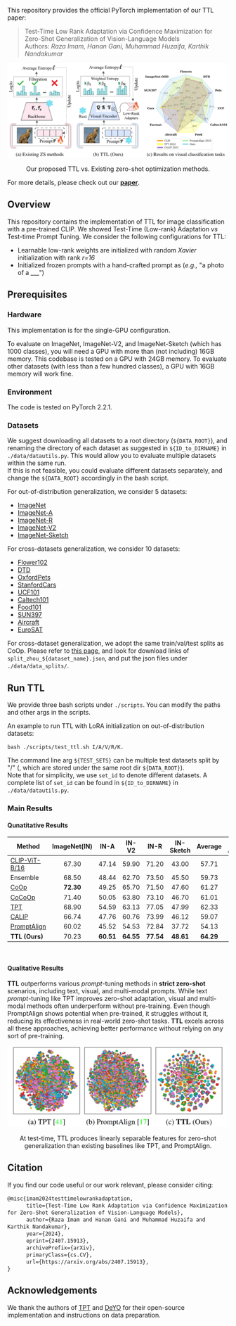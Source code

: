 <Test-Time Low Rank Adaptation via Confidence Maximization for Zero-Shot Generalization of ision-Language Models>

This repository provides the official PyTorch implementation of our TTL paper:    

> Test-Time Low Rank Adaptation via Confidence Maximization for Zero-Shot Generalization of Vision-Language Models      
> Authors: *Raza Imam, Hanan Gani, Muhammad Huzaifa, Karthik Nandakumar*  

<p align = "center">
<img src = "utils/Overview_method.png">
</p>
<p align = "center">
Our proposed TTL vs. Existing zero-shot optimization methods.
</p>

For more details, please check out our [<ins>**paper**</ins>](https://arxiv.org/pdf/2407.15913). 

## Overview
This repository contains the implementation of TTL for image classification with a pre-trained CLIP.
We showed Test-Time (Low-rank) Adaptation *vs* Test-time Prompt Tuning.
We consider the following configurations for TTL:  

* Learnable low-rank weights are initialized with random *Xavier* initialization with rank *r=16*
* Initialized frozen prompts with a hand-crafted prompt as (*e.g.,* "a photo of a ___")



## Prerequisites

### Hardware

This implementation is for the single-GPU configuration. 

To evaluate on ImageNet, ImageNet-V2, and ImageNet-Sketch (which has 1000 classes), you will need a GPU with more than (not including) 16GB memory. This codebase is tested on a GPU with 24GB memory.
To evaluate other datasets (with less than a few hundred classes), a GPU with 16GB memory will work fine. 

### Environment 
The code is tested on PyTorch 2.2.1.

### Datasets 

We suggest downloading all datasets to a root directory (`${DATA_ROOT}`), and renaming the directory of each dataset as suggested in `${ID_to_DIRNAME}` in `./data/datautils.py`. This would allow you to evaluate multiple datasets within the same run.     
If this is not feasible, you could evaluate different datasets separately, and change the `${DATA_ROOT}` accordingly in the bash script.

For out-of-distribution generalization, we consider 5 datasets:

* [ImageNet](https://image-net.org/index.php) 
* [ImageNet-A](https://github.com/hendrycks/natural-adv-examples)
* [ImageNet-R](https://github.com/hendrycks/imagenet-r)
* [ImageNet-V2](https://s3-us-west-2.amazonaws.com/imagenetv2public/imagenetv2-matched-frequency.tar.gz)
* [ImageNet-Sketch](https://github.com/HaohanWang/ImageNet-Sketch)

For cross-datasets generalization, we consider 10 datasets:
* [Flower102](https://www.robots.ox.ac.uk/~vgg/data/flowers/102/102flowers.tgz)
* [DTD](https://www.robots.ox.ac.uk/~vgg/data/dtd/download/dtd-r1.0.1.tar.gz)
* [OxfordPets](https://www.robots.ox.ac.uk/~vgg/data/pets/data/images.tar.gz)
* [StanfordCars](https://ai.stanford.edu/~jkrause/cars/car_dataset.html)
* [UCF101](https://drive.google.com/file/d/10Jqome3vtUA2keJkNanAiFpgbyC9Hc2O/view?usp=sharing)
* [Caltech101](http://www.vision.caltech.edu/Image_Datasets/Caltech101/101_ObjectCategories.tar.gz)
* [Food101](http://data.vision.ee.ethz.ch/cvl/food-101.tar.gz)
* [SUN397](http://vision.princeton.edu/projects/2010/SUN/SUN397.tar.gz)
* [Aircraft](https://www.robots.ox.ac.uk/~vgg/data/fgvc-aircraft/archives/fgvc-aircraft-2013b.tar.gz)
* [EuroSAT](http://madm.dfki.de/files/sentinel/EuroSAT.zip)

For cross-dataset generalization, we adopt the same train/val/test splits as CoOp. Please refer to [this page](https://github.com/KaiyangZhou/CoOp/blob/main/DATASETS.md#how-to-install-datasets), and look for download links of `split_zhou_${dataset_name}.json`, and put the json files under `./data/data_splits/`.


## Run TTL

We provide three bash scripts under `./scripts`. You can modify the paths and other args in the scripts.     

An example to run TTL with LoRA initialization on out-of-distribution datasets:
```
bash ./scripts/test_ttl.sh I/A/V/R/K.
```

The command line arg `${TEST_SETS}` can be multiple test datasets split by "/" (, which are stored under the same root dir `${DATA_ROOT}`).    
Note that for simplicity, we use `set_id` to denote different datasets. A complete list of `set_id` can be found in `${ID_to_DIRNAME}` in `./data/datautils.py`. 


### Main Results

#### Qunatitative Results

<div align="center">

| Method           | ImageNet(IN) | IN-A  | IN-V2 | IN-R  | IN-Sketch | Average | OOD Average |
|------------------|:------------:|:-----:|:-----:|:-----:|:---------:|:-------:|:-----------:|
| [CLIP-ViT-B/16](https://arxiv.org/abs/2103.00020)   |    67.30     | 47.14 | 59.90 | 71.20 |   43.00   |  57.71  |    55.31    |
| Ensemble         |    68.50     | 48.44 | 62.70 | 73.50 |   45.50   |  59.73  |    57.53    |
| [CoOp](https://arxiv.org/abs/2109.01134)   | **72.30** | 49.25 | 65.70 | 71.50 |   47.60   |  61.27  |    58.51    |
| [CoCoOp](https://arxiv.org/abs/2203.05557) |    71.40     | 50.05 | 63.80 | 73.10 |   46.70   |  61.01  |    58.41    |
| [TPT](https://arxiv.org/pdf/2209.07511)    |    68.90     | 54.59 | 63.13 | 77.05 |   47.99   |  62.33  |    60.69    |
| [CALIP](https://arxiv.org/pdf/2209.14169)  |    66.74     | 47.76 | 60.76 | 73.99 |   46.12   |  59.07  |    57.16    |
| [PromptAlign](https://arxiv.org/pdf/2311.01459v2) | 60.02     | 45.52 | 54.53 | 72.84 |   37.72   |  54.13  |    52.65    |
| **TTL (Ours)**   |    70.23     | **60.51** | **64.55** | **77.54** | **48.61** | **64.29** | **62.80** |

</div>
<br />

#### Qualitative Results

**TTL** outperforms various *prompt*-tuning methods in **strict zero-shot** scenarios, including text, visual, and multi-modal prompts. While text *prompt*-tuning like TPT improves zero-shot adaptation, visual and multi-modal methods often underperform without pre-training. Even though PromptAlign shows potential when pre-trained, it struggles without it, reducing its effectiveness in real-world zero-shot tasks. **TTL** excels across all these approaches, achieving better performance without relying on any sort of pre-training.

<p align = "center">
<img src = "utils/Qualitative_results.png">
</p>
<p align = "center">
At test-time, TTL produces linearly separable features for zero-shot generalization than existing baselines like TPT, and PromptAlign.
</p>


## Citation
If you find our code useful or our work relevant, please consider citing: 
```
@misc{imam2024testtimelowrankadaptation,
      title={Test-Time Low Rank Adaptation via Confidence Maximization for Zero-Shot Generalization of Vision-Language Models}, 
      author={Raza Imam and Hanan Gani and Muhammad Huzaifa and Karthik Nandakumar},
      year={2024},
      eprint={2407.15913},
      archivePrefix={arXiv},
      primaryClass={cs.CV},
      url={https://arxiv.org/abs/2407.15913}, 
}
```

## Acknowledgements
We thank the authors of [TPT](https://github.com/azshue/TPT/) and [DeYO](https://github.com/Jhyun17/DeYO) for their open-source implementation and instructions on data preparation.
